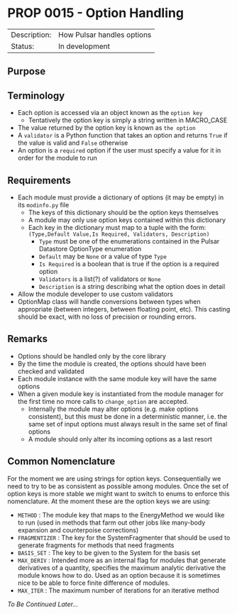 # PROP 0015 - Option Handling

|                |                                           |
|:---------------|:------------------------------------------|
| Description:   | How Pulsar handles options                |
| Status:        | In development                            |
 

## Purpose

## Terminology
 * Each option is accessed via an object known as the `option key`
   * Tentatively the option key is simply a string written in MACRO_CASE
 * The value returned by the option key is known as `the option`
 * A `validator` is a Python function that takes an option and returns `True` if the value is valid and `False` otherwise
 * An option is a `required` option if the user must specify a value for it in order for the module to run

## Requirements
 * Each module must provide a dictionary of options (it may be empty) in its `modinfo.py` file
   * The keys of this dictionary should be the option keys themselves
   * A module may only use option keys contained within this dictionary
   * Each key in the dictionary must map to a tuple with the form: `(Type,Default Value,Is Required, Validators, Description)`
     * `Type` must be one of the enumerations contained in the Pulsar Datastore OptionType enumeration
     * `Default` may be `None` or a value of type `Type`
     * `Is Required` is a boolean that is true if the option is a required option
     * `Validators` is a list(?) of validators or `None`
     * `Description` is a string describing what the option does in detail
 * Allow the module developer to use custom validators
 * OptionMap class will handle conversions between types when appropriate (between integers, between floating point, etc). This casting should be exact, with no loss of precision or rounding errors. 

## Remarks
 * Options should be handled only by the core library
 * By the time the module is created, the options should have been checked and validated
 * Each module instance with the same module key will have the same options
 * When a given module key is instantiated from the module manager for the first time no more calls to `change_option` are accepted.
   * Internally the module may alter options (e.g. make options consistent), but this must be done in a deterministic manner, i.e. the same set of input options must always result in the same set of final options
   * A module should only alter its incoming options as a last resort

## Common Nomenclature
For the moment we are using strings for option keys.  Consequentially we need to try to be as consistent as possible among modules.  Once the set of option keys is more stable we might want to switch to enums to enforce this nomenclature.  At the moment these are the option keys we are using:
 * `METHOD` : The module key that maps to the EnergyMethod we would like to run (used in methods that farm out other jobs like many-body expansion and counterpoise corrections)
 * `FRAGMENTIZER` : The key for the SystemFragmenter that should be used to generate fragments for methods that need fragments
 * `BASIS_SET` : The key to be given to the System for the basis set
 * `MAX_DERIV` : Intended more as an internal flag for modules that generate derivatives of a quantity, specifies the maximum analytic derivative the module knows how to do.  Used as an option because it is sometimes nice to be able to force finite difference of modules.
 * `MAX_ITER` : The maximum number of iterations for an iterative method
 
*To Be Continued Later...* 
 
 
